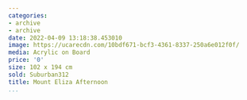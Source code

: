 ```yaml
---
categories:
- archive
- archive
date: 2022-04-09 13:18:38.453010
image: https://ucarecdn.com/10bdf671-bcf3-4361-8337-250a6e012f0f/
media: Acrylic on Board
price: '0'
size: 102 x 194 cm
sold: Suburban312
title: Mount Eliza Afternoon
...
```

